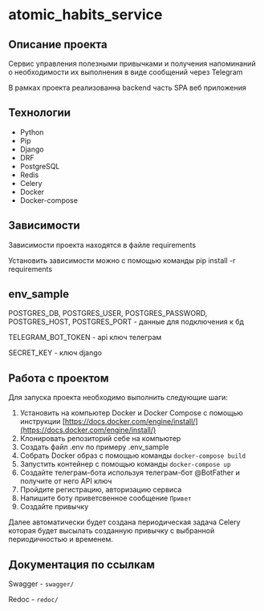 # atomic_habits_service

## Описание проекта
Сервис управления полезными привычками и получения напоминаний о необходимости их выполнения в виде сообщений через Telegram

В рамках проекта реализованна backend часть SPA веб приложения

## Технологии
- Python
- Pip
- Django
- DRF
- PostgreSQL
- Redis
- Celery
- Docker
- Docker-compose

## Зависимости
Зависимости проекта находятся в файле requirements

Установить зависимости можно с помощью команды pip install -r requirements

## env_sample
POSTGRES_DB, POSTGRES_USER, POSTGRES_PASSWORD, POSTGRES_HOST, POSTGRES_PORT - данные для подключения к бд

TELEGRAM_BOT_TOKEN - api ключ телеграм

SECRET_KEY - ключ django

## Работа с проектом
Для запуска проекта необходимо выполнить следующие шаги:
1) Установить на компьютер Docker и Docker Compose с помощью инструкции [https://docs.docker.com/engine/install/](https://docs.docker.com/engine/install/)
2) Клонировать репозиторий себе на компьютер
3) Создать файл .env по примеру .env_sample
4) Собрать Docker образ с помощью команды `docker-compose build`
5) Запустить контейнер с помощью команды `docker-compose up`
6) Создайте телеграм-бота используя телеграм-бот @BotFather и получите от него API ключ 
7) Пройдите регистрацию, авторизацию сервиса
8) Напишите боту приветсвенное сообщение `Привет`
9) Создайте привычку

Далее автоматически будет создана периодическая задача Celery которая будет высылать созданную привычку с выбранной периодичностью и временем.

## Документация по ссылкам
Swagger - `swagger/`

Redoc - `redoc/`

